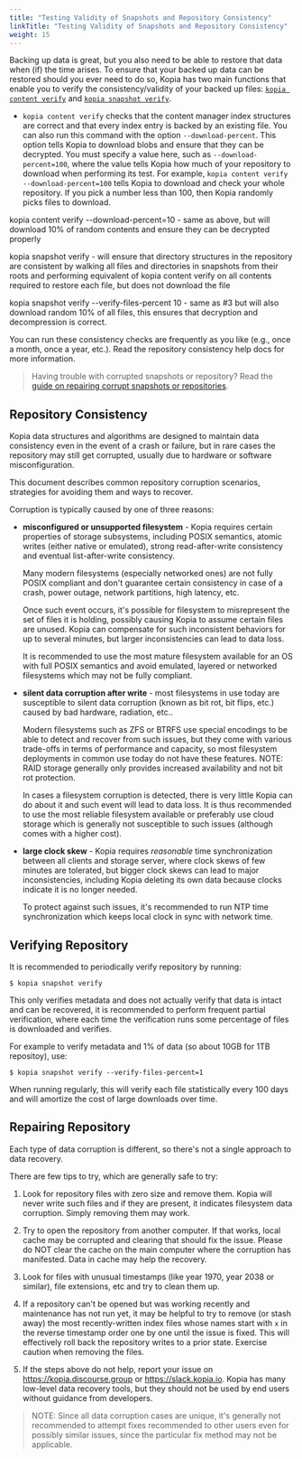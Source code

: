 ```yaml
---
title: "Testing Validity of Snapshots and Repository Consistency"
linkTitle: "Testing Validity of Snapshots and Repository Consistency"
weight: 15
---
```


Backing up data is great, but you also need to be able to restore that data when (if) the time arises. To ensure that your backed up data can be restored should you ever need to do so, Kopia has two main functions that enable you to verify the consistency/validity of your backed up files: [`kopia content verify`](../../reference/command-line/advanced/content-verify/) and [`kopia snapshot verify`](../../reference/command-line/advanced/snapshot-verify).

* `kopia content verify` checks that the content manager index structures are correct and that every index entry is backed by an existing file. You can also run this command with the option `--download-percent`. This option tells Kopia to download blobs and ensure that they can be decrypted. You must specify a value here, such as `--download-percent=100`, where the value tells Kopia how much of your repository to download when performing its test. For example, `kopia content verify --download-percent=100` tells Kopia to download and check your whole repository. If you pick a number less than 100, then Kopia randomly picks files to download.

kopia content verify --download-percent=10 - same as above, but will download 10% of random contents and ensure they can be decrypted properly

kopia snapshot verify - will ensure that directory structures in the repository are consistent by walking all files and directories in snapshots from their roots and performing equivalent of kopia content verify on all contents required to restore each file, but does not download the file

kopia snapshot verify --verify-files-percent 10 - same as #3 but will also download random 10% of all files, this ensures that decryption and decompression is correct.

You can run these consistency checks are frequently as you like (e.g., once a month, once a year, etc.). Read the repository consistency help docs for more information.

> Having trouble with corrupted snapshots or repository? Read the [guide on repairing corrupt snapshots or repositories](../repair/).

## Repository Consistency

Kopia data structures and algorithms are designed to maintain data consistency even in the event of a crash or failure, but in rare cases the repository may still get corrupted, usually due to hardware or software misconfiguration.

This document describes common repository corruption scenarios, strategies for avoiding them and ways to recover.

Corruption is typically caused by one of three reasons:

* **misconfigured or unsupported filesystem** - Kopia requires certain properties of storage subsystems, including POSIX semantics, atomic writes (either native or emulated), strong read-after-write consistency and eventual list-after-write consistency.

  Many modern filesystems (especially networked ones) are not fully POSIX compliant and don't guarantee certain consistency in case of a crash, power outage, network partitions, high latency, etc. 

  Once such event occurs, it's possible for filesystem to misrepresent the set of files it is holding, possibly causing Kopia to assume certain files are unused. Kopia can compensate for such inconsistent behaviors for up to several minutes, but larger inconsistencies can lead to data loss.

  It is recommended to use the most mature filesystem available for an OS with full POSIX semantics and avoid emulated, layered or networked filesystems which may not be fully compliant.

* **silent data corruption after write** - most filesystems in use today are susceptible to silent data corruption (known as bit rot, bit flips, etc.) caused by bad hardware, radiation, etc..

  Modern filesystems such as ZFS or BTRFS use special encodings to be able to detect and recover from such issues, but they come with various trade-offs in terms of performance and capacity, so most filesystem deployments in common use today do not have these features. NOTE: RAID storage generally only provides increased availability and not bit rot protection.

  In cases a filesystem corruption is detected, there is very little Kopia can do about it and such event will lead to data loss. It is thus recommended to use the most reliable filesystem available or preferably use cloud storage which is generally not susceptible to such issues (although comes with a higher cost).

* **large clock skew** - Kopia requires _reasonable_ time synchronization between all clients and storage server, where clock skews of few minutes are tolerated, but bigger clock skews can lead to major inconsistencies, including Kopia deleting its own data because clocks indicate it is no longer needed.

  To protect against such issues, it's recommended to run NTP time synchronization which keeps local clock in sync with network time.

## Verifying Repository

It is recommended to periodically verify repository by running:

```shell
$ kopia snapshot verify
```

This only verifies metadata and does not actually verify that data is intact and can be recovered, it is recommended to perform frequent partial verification, where each time the verification runs some percentage of files is downloaded and verifies. 

For example to verify metadata and 1% of data (so about 10GB for 1TB repositoy), use:

```shell
$ kopia snapshot verify --verify-files-percent=1
```

When running regularly, this will verify each file statistically every 100 days and will amortize the cost of large downloads over time.

## Repairing Repository

Each type of data corruption is different, so there's not a single approach to data recovery.

There are few tips to try, which are generally safe to try:

1. Look for repository files with zero size and remove them. Kopia will never write such files and if they are present, it indicates filesystem data corruption. Simply removing them may work.

2. Try to open the repository from another computer. If that works, local cache may be corrupted and clearing that should fix the issue. Please do NOT clear the cache on the main computer where the corruption has manifested. Data in cache may help the recovery.

3. Look for files with unusual timestamps (like year 1970, year 2038 or similar), file extensions, etc and try to clean them up.

4. If a repository can't be opened but was working recently and maintenance has not run yet, it may be helpful to try to remove (or stash away) the most recently-written index files whose names start with `x` in the reverse timestamp order one by one until the issue is fixed. This will effectively roll back the repository writes to a prior state. Exercise caution when removing the files.

5. If the steps above do not help, report your issue on https://kopia.discourse.group or https://slack.kopia.io. Kopia has many low-level data recovery tools, but they should not be used by end users without guidance from developers.

>NOTE: Since all data corruption cases are unique, it's generally not recommended to attempt fixes recommended to other users even for possibly similar issues, since the particular fix method may not be applicable. 


